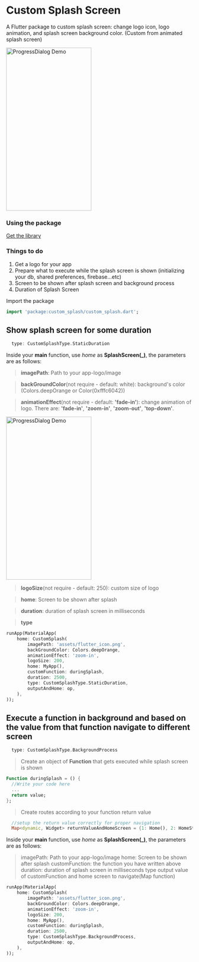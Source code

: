 # Custom Splash Screen

A Flutter package to custom splash screen: change logo icon, logo animation, and splash screen background color. (Custom from animated splash screen)

<img src="https://raw.githubusercontent.com/tranhuycong/custom_splash/master/example/assets/splash-animation-zoom-out.2019-09-09%2011_18_24.gif" width="230" height="440" alt="ProgressDialog Demo" />

### Using the package

[Get the library](https://github.com/tranhuycong/custom_splash)


### Things to do
<ol>
<li> Get a logo for your app</li>
<li> Prepare what to execute while the splash screen is shown (initializing your db, shared preferences, firebase...etc) </li>
<li> Screen to be shown after splash screen and background process </li>
<li> Duration of Splash Screen  </li>
</ol>

Import the package
```dart
import 'package:custom_splash/custom_splash.dart';
```

## Show splash screen for some duration
```dart
  type: CustomSplashType.StaticDuration
```

Inside your **main** function, use *home* as **SplashScreen(_)**, the parameters are as follows:
> **imagePath**: Path to your app-logo/image

> **backGroundColor**(not require - default: white): background's color (Colors.deepOrange or Color(0xfffc6042))

> **animationEffect**(not require -  default: **'fade-in'**): change animation of logo. There are: **'fade-in'**, **'zoom-in'**, **'zoom-out'**, **'top-down'**.

<img src="https://raw.githubusercontent.com/tranhuycong/custom_splash/master/example/assets/splash-animation-top-down.2019-09-09%2011_12_06.gif" width="230" height="440" alt="ProgressDialog Demo" />

> **logoSize**(not require -  default: 250): custom size of logo

> **home**: Screen to be shown after splash

> **duration**: duration of splash screen in milliseconds

> **type**
```dart
runApp(MaterialApp(
    home: CustomSplash(
        imagePath: 'assets/flutter_icon.png',
        backGroundColor: Colors.deepOrange,
        animationEffect: 'zoom-in',
        logoSize: 200,
        home: MyApp(),
        customFunction: duringSplash,
        duration: 2500,
        type: CustomSplashType.StaticDuration,
        outputAndHome: op,
    ),
));
```

## Execute a function in background and based on the value from that function navigate to different screen

```dart
  type: CustomSplashType.BackgroundProcess
```
> Create an object of  **Function** that gets executed while splash screen is shown
```dart
Function duringSplash = () {
  //Write your code here
  ...
  return value;
};
```

> Create routes according to your function return value
```dart
  //setup the return value correctly for proper navigation
  Map<dynamic, Widget> returnValueAndHomeScreen = {1: Home(), 2: HomeSt()};

```


Inside your **main** function, use *home* as **SplashScreen(_)**, the parameters are as follows:
> imagePath: Path to your app-logo/image
> home: Screen to be shown after splash
> customFunction: the function you have written above
> duration: duration of splash screen in milliseconds
> type
> output value of customFunction and home screen to navigate(Map function)

```dart
runApp(MaterialApp(
    home: CustomSplash(
        imagePath: 'assets/flutter_icon.png',
        backGroundColor: Colors.deepOrange,
        animationEffect: 'zoom-in',
        logoSize: 200,
        home: MyApp(),
        customFunction: duringSplash,
        duration: 2500,
        type: CustomSplashType.BackgroundProcess,
        outputAndHome: op,
    ),
));
```
